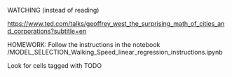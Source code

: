 WATCHING (instead of reading)

https://www.ted.com/talks/geoffrey_west_the_surprising_math_of_cities_and_corporations?subtitle=en

HOMEWORK: 
Follow the instructions in the notebook /MODEL_SELECTION_Walking_Speed_linear_regression_instructions.ipynb

Look for cells tagged with TODO

